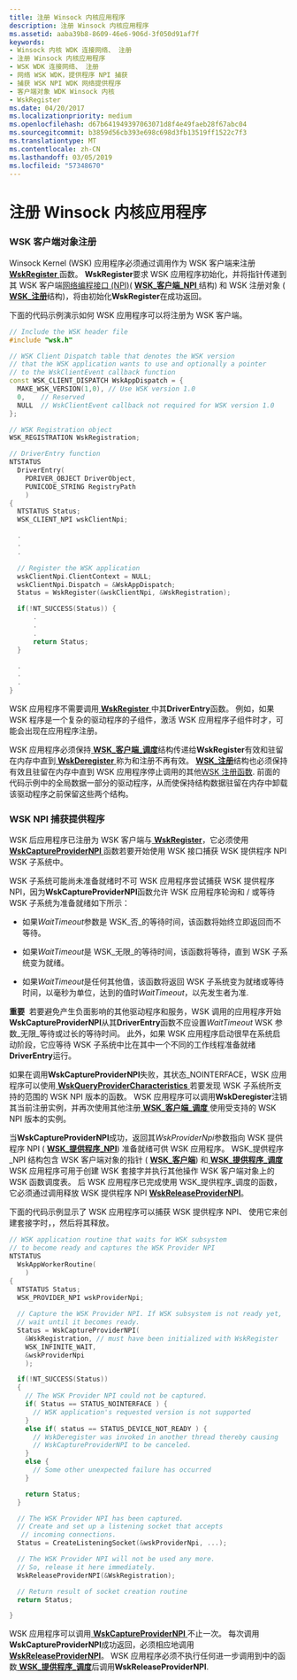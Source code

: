 ```yaml
---
title: 注册 Winsock 内核应用程序
description: 注册 Winsock 内核应用程序
ms.assetid: aaba39b8-8609-46e6-906d-3f050d91af7f
keywords:
- Winsock 内核 WDK 连接网络、 注册
- 注册 Winsock 内核应用程序
- WSK WDK 连接网络、 注册
- 网络 WSK WDK，提供程序 NPI 捕获
- 捕获 WSK NPI WDK 网络提供程序
- 客户端对象 WDK Winsock 内核
- WskRegister
ms.date: 04/20/2017
ms.localizationpriority: medium
ms.openlocfilehash: d67b641949397063071d8f4e49faeb28f67abc04
ms.sourcegitcommit: b3859d56cb393e698c698d3fb13519ff1522c7f3
ms.translationtype: MT
ms.contentlocale: zh-CN
ms.lasthandoff: 03/05/2019
ms.locfileid: "57348670"
---
```

# <a name="registering-a-winsock-kernel-application"></a>注册 Winsock 内核应用程序


### <a name="wsk-client-object-registration"></a>WSK 客户端对象注册

Winsock Kernel (WSK) 应用程序必须通过调用作为 WSK 客户端来注册[ **WskRegister** ](https://msdn.microsoft.com/library/windows/hardware/ff571143)函数。 **WskRegister**要求 WSK 应用程序初始化，并将指针传递到其 WSK 客户端[网络编程接口 (NPI)](network-programming-interface.md)( [ **WSK\_客户端\_NPI** ](https://msdn.microsoft.com/library/windows/hardware/ff571163)结构) 和 WSK 注册对象 ( [ **WSK\_注册**](https://msdn.microsoft.com/library/windows/hardware/ff571178)结构)，将由初始化**WskRegister**在成功返回。

下面的代码示例演示如何 WSK 应用程序可以将注册为 WSK 客户端。

```C++
// Include the WSK header file
#include "wsk.h"

// WSK Client Dispatch table that denotes the WSK version
// that the WSK application wants to use and optionally a pointer
// to the WskClientEvent callback function
const WSK_CLIENT_DISPATCH WskAppDispatch = {
  MAKE_WSK_VERSION(1,0), // Use WSK version 1.0
  0,    // Reserved
  NULL  // WskClientEvent callback not required for WSK version 1.0
};

// WSK Registration object
WSK_REGISTRATION WskRegistration;

// DriverEntry function
NTSTATUS
  DriverEntry(
    PDRIVER_OBJECT DriverObject,
    PUNICODE_STRING RegistryPath
    )
{
  NTSTATUS Status;
  WSK_CLIENT_NPI wskClientNpi;

  .
  . 
  .

  // Register the WSK application
  wskClientNpi.ClientContext = NULL;
  wskClientNpi.Dispatch = &WskAppDispatch;
  Status = WskRegister(&wskClientNpi, &WskRegistration);

  if(!NT_SUCCESS(Status)) {
      .
      .
      .
      return Status;
  }

  .
  . 
  .
}
```

WSK 应用程序不需要调用[ **WskRegister** ](https://msdn.microsoft.com/library/windows/hardware/ff571143)中其**DriverEntry**函数。 例如，如果 WSK 程序是一个复杂的驱动程序的子组件，激活 WSK 应用程序子组件时才，可能会出现在应用程序注册。

WSK 应用程序必须保持[ **WSK\_客户端\_调度**](https://msdn.microsoft.com/library/windows/hardware/ff571159)结构传递给**WskRegister**有效和驻留在内存中直到[ **WskDeregister** ](https://msdn.microsoft.com/library/windows/hardware/ff571128)称为和注册不再有效。 [ **WSK\_注册**](https://msdn.microsoft.com/library/windows/hardware/ff571178)结构也必须保持有效且驻留在内存中直到 WSK 应用程序停止调用的其他[WSK 注册函数](https://msdn.microsoft.com/library/windows/hardware/ff571179). 前面的代码示例中的全局数据一部分的驱动程序，从而使保持结构数据驻留在内存中卸载该驱动程序之前保留这些两个结构。

### <a name="wsk-provider-npi-capture"></a>WSK NPI 捕获提供程序

WSK 后应用程序已注册为 WSK 客户端与[ **WskRegister**](https://msdn.microsoft.com/library/windows/hardware/ff571143)，它必须使用[ **WskCaptureProviderNPI** ](https://msdn.microsoft.com/library/windows/hardware/ff571122)函数若要开始使用 WSK 接口捕获 WSK 提供程序 NPI WSK 子系统中。

WSK 子系统可能尚未准备就绪时不可 WSK 应用程序尝试捕获 WSK 提供程序 NPI，因为**WskCaptureProviderNPI**函数允许 WSK 应用程序轮询和 / 或等待 WSK 子系统为准备就绪如下所示：

-   如果*WaitTimeout*参数是 WSK\_否\_的等待时间，该函数将始终立即返回而不等待。

-   如果*WaitTimeout*是 WSK\_无限\_的等待时间，该函数将等待，直到 WSK 子系统变为就绪。

-   如果*WaitTimeout*是任何其他值，该函数将返回 WSK 子系统变为就绪或等待时间，以毫秒为单位，达到的值时*WaitTimeout*，以先发生者为准.

**重要**  若要避免产生负面影响的其他驱动程序和服务，WSK 调用的应用程序开始**WskCaptureProviderNPI**从其**DriverEntry**函数不应设置*WaitTimeout* WSK 参数\_无限\_等待或过长的等待时间。 此外，如果 WSK 应用程序启动很早在系统启动阶段，它应等待 WSK 子系统中比在其中一个不同的工作线程准备就绪**DriverEntry**运行。

 

如果在调用**WskCaptureProviderNPI**失败，其状态\_NOINTERFACE，WSK 应用程序可以使用[ **WskQueryProviderCharacteristics** ](https://msdn.microsoft.com/library/windows/hardware/ff571138)若要发现 WSK 子系统所支持的范围的 WSK NPI 版本的函数。 WSK 应用程序可以调用**WskDeregister**注销其当前注册实例，并再次使用其他注册[ **WSK\_客户端\_调度** ](https://msdn.microsoft.com/library/windows/hardware/ff571159)使用受支持的 WSK NPI 版本的实例。

当**WskCaptureProviderNPI**成功，返回其*WskProviderNpi*参数指向 WSK 提供程序 NPI ( [ **WSK\_提供程序\_NPI**](https://msdn.microsoft.com/library/windows/hardware/ff571177)) 准备就绪可供 WSK 应用程序。 WSK\_提供程序\_NPI 结构包含 WSK 客户端对象的指针 ( [ **WSK\_客户端**](https://msdn.microsoft.com/library/windows/hardware/ff571155)) 和[ **WSK\_提供程序\_调度**](https://msdn.microsoft.com/library/windows/hardware/ff571175) WSK 应用程序可用于创建 WSK 套接字并执行其他操作 WSK 客户端对象上的 WSK 函数调度表。 后 WSK 应用程序已完成使用 WSK\_提供程序\_调度的函数，它必须通过调用释放 WSK 提供程序 NPI [ **WskReleaseProviderNPI**](https://msdn.microsoft.com/library/windows/hardware/ff571145)。

下面的代码示例显示了 WSK 应用程序可以捕获 WSK 提供程序 NPI、 使用它来创建套接字时，，然后将其释放。

```C++
// WSK application routine that waits for WSK subsystem
// to become ready and captures the WSK Provider NPI
NTSTATUS
  WskAppWorkerRoutine(
    )
{
  NTSTATUS Status;
  WSK_PROVIDER_NPI wskProviderNpi;
 
  // Capture the WSK Provider NPI. If WSK subsystem is not ready yet,
  // wait until it becomes ready.
  Status = WskCaptureProviderNPI(
    &WskRegistration, // must have been initialized with WskRegister
    WSK_INFINITE_WAIT,
    &wskProviderNpi
    );

  if(!NT_SUCCESS(Status))
  {
    // The WSK Provider NPI could not be captured.
    if( Status == STATUS_NOINTERFACE ) {
      // WSK application's requested version is not supported
    }
    else if( status == STATUS_DEVICE_NOT_READY ) {
      // WskDeregister was invoked in another thread thereby causing
      // WskCaptureProviderNPI to be canceled.
    } 
    else {
      // Some other unexpected failure has occurred
    }

    return Status;
  }

  // The WSK Provider NPI has been captured.
  // Create and set up a listening socket that accepts
   // incoming connections.
  Status = CreateListeningSocket(&wskProviderNpi, ...);

  // The WSK Provider NPI will not be used any more.
  // So, release it here immediately.
  WskReleaseProviderNPI(&WskRegistration);

  // Return result of socket creation routine
  return Status;

}
```

WSK 应用程序可以调用[ **WskCaptureProviderNPI** ](https://msdn.microsoft.com/library/windows/hardware/ff571122)不止一次。 每次调用**WskCaptureProviderNPI**成功返回，必须相应地调用[ **WskReleaseProviderNPI**](https://msdn.microsoft.com/library/windows/hardware/ff571145)。 WSK 应用程序必须不执行任何进一步调用到中的函数[ **WSK\_提供程序\_调度**](https://msdn.microsoft.com/library/windows/hardware/ff571175)后调用**WskReleaseProviderNPI**.

 

 





